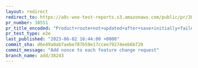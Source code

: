 ```yaml
---
layout: redirect
redirect_to: https://a8c-woo-test-reports.s3.amazonaws.com/public/pr/38551/e2e/index.html
pr_number: 38551
pr_title_encoded: "Product+route+not+updated+after+save+initially+failed+and+succeeded+after"
pr_test_type: e2e
last_published: "2023-06-02 16:44:00 +0000"
commit_sha: d6e49a0ab7aebe787b59e17ccee79274eeb6b720
commit_message: "Add nonce to each feature change request"
branch_name: add/38243
---
```

